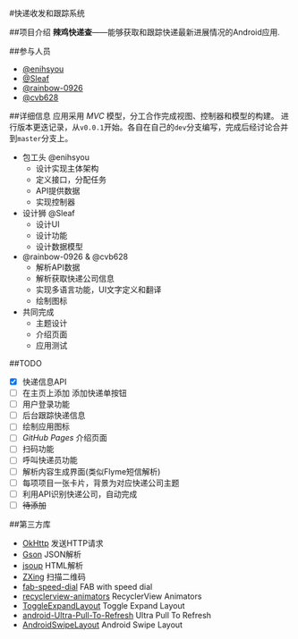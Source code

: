 #快递收发和跟踪系统

##项目介绍
**辣鸡快递查**——能够获取和跟踪快递最新进展情况的Android应用.

##参与人员
- [@enihsyou](https://github.com/enihsyou)
- [@Sleaf](https://github.com/Sleaf)
- [@rainbow-0926](https://github.com/rainbow-0926)
- [@cvb628](https://github.com/cvb628)

##详细信息
应用采用 *MVC* 模型，分工合作完成视图、控制器和模型的构建。
进行版本更迭记录，从`v0.0.1`开始。各自在自己的`dev`分支编写，完成后经讨论合并到`master`分支上。

- 包工头 @enihsyou
  * 设计实现主体架构
  * 定义接口，分配任务
  * API提供数据
  * 实现控制器
- 设计狮 @Sleaf
  * 设计UI
  * 设计功能
  * 设计数据模型
- @rainbow-0926 & @cvb628
  * 解析API数据
  * 解析获取快递公司信息
  * 实现多语言功能，UI文字定义和翻译
  * 绘制图标
- 共同完成
  * 主题设计
  * 介绍页面
  * 应用测试

##TODO
* [x] 快递信息API
* [ ] 在主页上添加 添加快递单按钮
* [ ] 用户登录功能
* [ ] 后台跟踪快递信息
* [ ] 绘制应用图标
* [ ] *GitHub Pages* 介绍页面
* [ ] 扫码功能
* [ ] 呼叫快递员功能
* [ ] 解析内容生成界面(类似Flyme短信解析)
* [ ] 每项项目一张卡片，背景为对应快递公司主题
* [ ] 利用API识别快递公司，自动完成
* [ ] ~~待添加~~

##第三方库
* [OkHttp](https://github.com/square/okhttp) 发送HTTP请求
* [Gson](https://github.com/google/gson) JSON解析
* [jsoup](https://github.com/jhy/jsoup) HTML解析
* [ZXing](https://github.com/zxing/zxing) 扫描二维码
* [fab-speed-dial](https://github.com/yavski/fab-speed-dial) FAB with speed dial
* [recyclerview-animators](https://github.com/wasabeef/recyclerview-animators) RecyclerView Animators
* [ToggleExpandLayout](https://github.com/fenjuly/ToggleExpandLayout) Toggle Expand Layout
* [android-Ultra-Pull-To-Refresh](https://github.com/liaohuqiu/android-Ultra-Pull-To-Refresh) Ultra Pull To Refresh
* [AndroidSwipeLayout](https://github.com/daimajia/AndroidSwipeLayout) Android Swipe Layout
